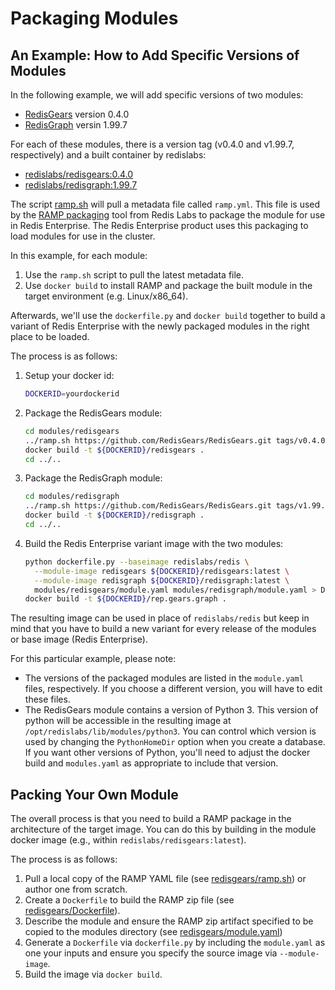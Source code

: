 # Packaging Modules

## An Example: How to Add Specific Versions of Modules

In the following example, we will add specific versions of two modules:

 * [RedisGears](https://github.com/RedisGears/RedisGears) version 0.4.0
 * [RedisGraph](https://github.com/RedisGraph/RedisGraph) versin 1.99.7

For each of these modules, there is a version tag (v0.4.0 and v1.99.7, respectively) and a built container by redislabs:
 * [redislabs/redisgears:0.4.0](https://hub.docker.com/layers/redislabs/redisgears/0.4.0/images/sha256-59dabf459cacf135b833e110396317df23b824ba1fa413a051def3ceb7604da8)
 * [redislabs/redisgraph:1.99.7](https://hub.docker.com/layers/redislabs/redisgraph/1.99.7/images/sha256-7b17e367d5aca8876ffcbfbb5becfa4c6ad37b2d48a06418d9e3f82e3a695761)

The script [ramp.sh](ramp.sh) will pull a metadata file called `ramp.yml`. This file is used by the [RAMP packaging](https://github.com/RedisLabs/RAMP) tool from Redis Labs to package the module for use in
Redis Enterprise. The Redis Enterprise product uses this packaging to load modules for use in the cluster.

In this example, for each module:

 1. Use the `ramp.sh` script to pull the latest metadata file.
 2. Use `docker build` to install RAMP and package the built module in the target environment (e.g. Linux/x86_64).

Afterwards, we'll use the `dockerfile.py` and `docker build` together to build a variant of Redis Enterprise with the newly packaged modules in the right place to be loaded.

The process is as follows:

 1. Setup your docker id:

    ```bash
    DOCKERID=yourdockerid
    ```

 1. Package the RedisGears module:

    ```bash
    cd modules/redisgears
    ../ramp.sh https://github.com/RedisGears/RedisGears.git tags/v0.4.0
    docker build -t ${DOCKERID}/redisgears .
    cd ../..
    ```
 1. Package the RedisGraph module:

    ```bash
    cd modules/redisgraph
    ../ramp.sh https://github.com/RedisGears/RedisGears.git tags/v1.99.7
    docker build -t ${DOCKERID}/redisgraph .
    cd ../..
    ```
 1. Build the Redis Enterprise variant image with the two modules:

    ```bash
    python dockerfile.py --baseimage redislabs/redis \
      --module-image redisgears ${DOCKERID}/redisgears:latest \
      --module-image redisgraph ${DOCKERID}/redisgraph:latest \
      modules/redisgears/module.yaml modules/redisgraph/module.yaml > Dockerfile
    docker build -t ${DOCKERID}/rep.gears.graph .
    ```

The resulting image can be used in place of `redislabs/redis` but keep in mind
that you have to build a new variant for every release of the modules or base
image (Redis Enterprise).

For this particular example, please note:

 * The versions of the packaged modules are listed in the `module.yaml` files,
   respectively. If you choose a different version, you will have to edit these
   files.
 * The RedisGears module contains a version of Python 3. This version of python
   will be accessible in the resulting image at `/opt/redislabs/lib/modules/python3`.
   You can control which version is used by changing the `PythonHomeDir` option
   when you create a database. If you want other versions of Python, you'll need
   to adjust the docker build and `modules.yaml` as appropriate to include that
   version.


## Packing Your Own Module

The overall process is that you need to build a RAMP package in the architecture
of the target image. You can do this by building in the module docker image
(e.g., within `redislabs/redisgears:latest`).

The process is as follows:

 1. Pull a local copy of the RAMP YAML file (see [redisgears/ramp.sh](redisgears/ramp.sh)) or author one from scratch.
 2. Create a `Dockerfile` to build the RAMP zip file (see [redisgears/Dockerfile](redisgears/Dockerfile)).
 3. Describe the module and ensure the RAMP zip artifact specified to be copied to the modules directory (see [redisgears/module.yaml](redisgears/module.yaml))
 4. Generate a `Dockerfile` via `dockerfile.py` by including the `module.yaml` as one your inputs and ensure you specify the source image via `--module-image`.
 5. Build the image via `docker build`.
